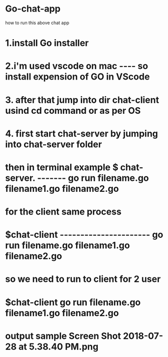 # Go-chat-app

how to run this above chat app 

# 1.install Go installer 
# 2.i'm used vscode on mac ---- so install expension of GO in VScode 
# 3. after that jump into dir chat-client     usind cd command or as per OS 
# 4. first start chat-server  by jumping into chat-server folder 
# then in terminal example     $ chat-server.  -------   go run filename.go filename1.go filename2.go
# for the client same process 
 #  $chat-client ----------------------  go run filename.go filename1.go filename2.go
 # so we need to run to client for 2 user 
 #  $chat-client   go run filename.go filename1.go filename2.go
 # output sample Screen Shot 2018-07-28 at 5.38.40 PM.png
 
 
  
  
  
